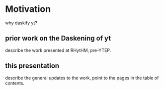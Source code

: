 # Motivation

why daskify yt? 

## prior work on the Daskening of yt

describe the work presented at RHytHM, pre-YTEP.

## this presentation

describe the general updates to the work, point to the pages in the table of contents. 